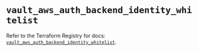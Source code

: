 # `vault_aws_auth_backend_identity_whitelist`

Refer to the Terraform Registry for docs: [`vault_aws_auth_backend_identity_whitelist`](https://registry.terraform.io/providers/hashicorp/vault/5.1.0/docs/resources/aws_auth_backend_identity_whitelist).
